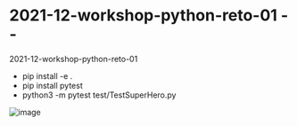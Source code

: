 # 2021-12-workshop-python-reto-01 - -
2021-12-workshop-python-reto-01
- pip install -e .
- pip install pytest
- python3 -m pytest test/TestSuperHero.py

![image](https://user-images.githubusercontent.com/16636086/144272202-b607b039-55ab-433e-902f-29ce08469110.png)
